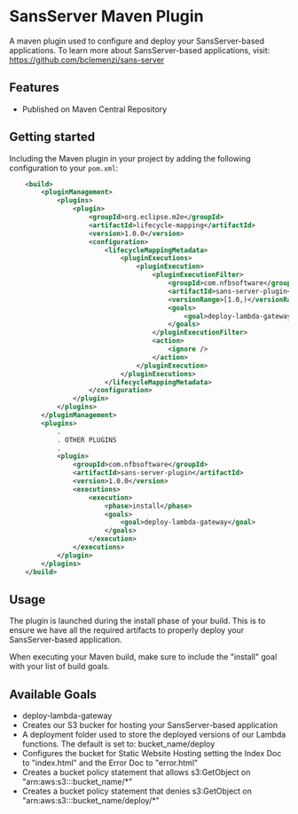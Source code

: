 # SansServer Maven Plugin
A maven plugin used to configure and deploy your SansServer-based applications.  To learn more about SansServer-based applications, visit:  https://github.com/bclemenzi/sans-server

Features
--------

  * Published on Maven Central Repository
  
Getting started
---------------
Including the Maven plugin in your project by adding the following configuration to your `pom.xml`:

```xml
	<build>
		<pluginManagement>
			<plugins>
				<plugin>
					<groupId>org.eclipse.m2e</groupId>
                	<artifactId>lifecycle-mapping</artifactId>
                	<version>1.0.0</version>              
                	<configuration>
                  		<lifecycleMappingMetadata>
                     		<pluginExecutions>
                     			<pluginExecution>                     
                         			<pluginExecutionFilter>
                           				<groupId>com.nfbsoftware</groupId>
                           				<artifactId>sans-server-plugin</artifactId>
                           				<versionRange>[1.0,)</versionRange>                
                         				<goals>
                         	  				<goal>deploy-lambda-gateway</goal>
                           				</goals>
                         			</pluginExecutionFilter>
                         			<action>
                           				<ignore />
                         			</action>
                       			</pluginExecution>                     
                     		</pluginExecutions>
                  		</lifecycleMappingMetadata>                
                	</configuration>
            	</plugin>
          	</plugins>
      	</pluginManagement>  
		<plugins>
			.
			. OTHER PLUGINS
			.
			<plugin>
                <groupId>com.nfbsoftware</groupId>
				<artifactId>sans-server-plugin</artifactId>
				<version>1.0.0</version>
                <executions>
                    <execution>
                        <phase>install</phase>
                        <goals>
                        	<goal>deploy-lambda-gateway</goal>
                        </goals>
                    </execution>
                </executions>
            </plugin>
		</plugins>
	</build>
```

Usage
-----
The plugin is launched during the install phase of your build.  This is to ensure we have all the required artifacts to properly deploy your SansServer-based application.  

When executing your Maven build, make sure to include the "install" goal with your list of build goals.

Available Goals
--------
 * deploy-lambda-gateway
  * Creates our S3 bucker for hosting your SansServer-based application
  * A deployment folder used to store the deployed versions of our Lambda functions.  The default is set to:  bucket_name/deploy
  * Configures the bucket for Static Website Hosting setting the Index Doc to "index.html" and the Error Doc to "error.html"
  * Creates a bucket policy statement that allows s3:GetObject on "arn:aws:s3:::bucket_name/*"
  * Creates a bucket policy statement that denies s3:GetObject on "arn:aws:s3:::bucket_name/deploy/*"
  
  